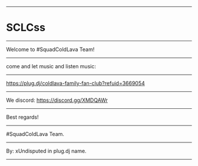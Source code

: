 ___________________________________________________________________________________________________________________________________
# SCLCss
___________________________________________________________________________________________________________________________________
Welcome to #SquadColdLava Team!
______________________________________________________________________________________________________________________________________________________________________________________________________________________________________________________________________
come and let music and listen music: 
___________________________________________________________________________________________________________________________________
https://plug.dj/coldlava-family-fan-club?refuid=3669054
___________________________________________________________________________________________________________________________________
We discord: https://discord.gg/XMDQAWr
___________________________________________________________________________________________________________________________________
Best regards!
___________________________________________________________________________________________________________________________________
#SquadColdLava Team.
___________________________________________________________________________________________________________________________________
By: xUndisputed in plug.dj name.
___________________________________________________________________________________________________________________________________
